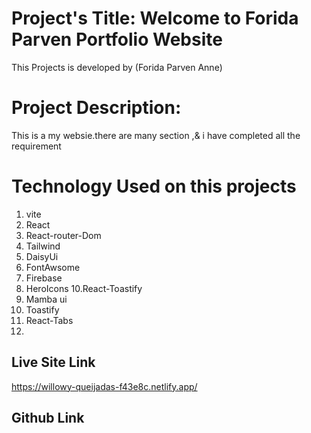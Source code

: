 # Project's Title: Welcome to Forida Parven Portfolio Website
This Projects is developed by (Forida Parven Anne)

# Project Description: 
This is a my  websie.there are many section ,& i have completed all the requirement


# Technology Used on this projects
1. vite
2. React
3. React-router-Dom
4. Tailwind
5. DaisyUi 
7. FontAwsome
8. Firebase
9. HeroIcons
10.React-Toastify
11. Mamba ui
12. Toastify
13. React-Tabs
14. 


## Live Site Link
https://willowy-queijadas-f43e8c.netlify.app/

 
## Github Link
Client Side: https://github.com/Anneparvin/foridaParven-portfolio